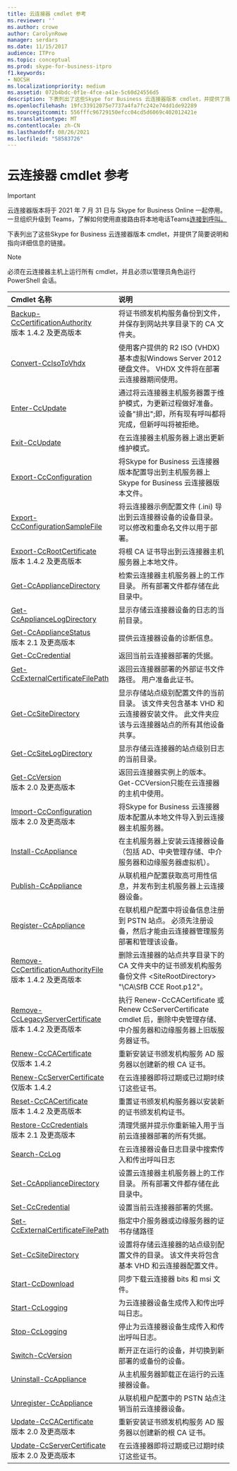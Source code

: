 ```yaml
---
title: 云连接器 cmdlet 参考
ms.reviewer: ''
ms.author: crowe
author: CarolynRowe
manager: serdars
ms.date: 11/15/2017
audience: ITPro
ms.topic: conceptual
ms.prod: skype-for-business-itpro
f1.keywords:
- NOCSH
ms.localizationpriority: medium
ms.assetid: 072b4bdc-0f1e-4fce-a41e-5c60d24556d5
description: 下表列出了这些Skype for Business 云连接器版本 cmdlet，并提供了简要说明和指向详细信息的链接。
ms.openlocfilehash: 19fc33912075e7737a4fa7fc242e74dd1de92289
ms.sourcegitcommit: 556fffc96729150efcc04cd5d6069c402012421e
ms.translationtype: MT
ms.contentlocale: zh-CN
ms.lasthandoff: 08/26/2021
ms.locfileid: "58583726"
---
```

# <a name="cloud-connector-cmdlet-reference"></a>云连接器 cmdlet 参考
 
> [!Important]
> 云连接器版本将于 2021 年 7 月 31 日与 Skype for Business Online 一起停用。 一旦组织升级到 Teams，了解如何使用直接路由将本地电话Teams[连接到呼叫。](/MicrosoftTeams/direct-routing-landing-page)

下表列出了这些Skype for Business 云连接器版本 cmdlet，并提供了简要说明和指向详细信息的链接。
  
> [!NOTE]
> 必须在云连接器主机上运行所有 cmdlet，并且必须以管理员角色运行 PowerShell 会话。 
  
|**Cmdlet 名称**|**说明**|
|:-----|:-----|
|[Backup-CcCertificationAuthority](backup-cccertificationauthority.md) <br/> 版本 1.4.2 及更高版本  <br/> |将证书颁发机构服务备份到文件，并保存到网站共享目录下的 CA 文件夹。     <br/> |
|[Convert-CcIsoToVhdx](convert-ccisotovhdx.md) <br/> |使用客户提供的 R2 ISO (VHDX) 基本虚拟Windows Server 2012硬盘文件。 VHDX 文件将在部署云连接器期间使用。  <br/> |
|[Enter-CcUpdate](enter-ccupdate.md) <br/> |通过将云连接器主机服务器置于维护模式，为更新过程做好准备。 设备"排出";即，所有现有呼叫都将完成，但新呼叫将被拒绝。  <br/> |
|[Exit-CcUpdate](exit-ccupdate.md) <br/> |在云连接器主机服务器上退出更新维护模式。  <br/> |
|[Export-CcConfiguration](export-ccconfiguration.md) <br/> | 将Skype for Business 云连接器版本配置导出到主机服务器上Skype for Business 云连接器版本文件。 <br/> |
|[Export-CcConfigurationSampleFile](export-ccconfigurationsamplefile.md) <br/> |将云连接器示例配置文件 (.ini) 导出到云连接器设备的设备目录。 可以修改和重命名文件以用于部署。  <br/> |
|[Export-CcRootCertificate](export-ccrootcertificate.md) <br/> 版本 1.4.2 及更高版本  <br/> |将根 CA 证书导出到云连接器主机服务器上本地文件。  <br/> |
|[Get-CcApplianceDirectory](get-ccappliancedirectory.md) <br/> |检索云连接器主机服务器上的工作目录。 所有部署文件都存储在此目录中。  <br/> |
|[Get-CcApplianceLogDirectory](get-ccappliancelogdirectory.md) <br/> |显示存储云连接器设备的日志的当前目录。  <br/> |
|[Get-CcApplianceStatus](get-ccappliancestatus.md) <br/> 版本 2.1 及更高版本  <br/> |提供云连接器设备的诊断信息。  <br/> |
|[Get-CcCredential](get-cccredential.md) <br/> |返回当前云连接器部署的凭据。  <br/> |
|[Get-CcExternalCertificateFilePath](get-ccexternalcertificatefilepath.md) <br/> |返回云连接器部署的外部证书文件路径。 用户准备此证书。  <br/> |
|[Get-CcSiteDirectory](get-ccsitedirectory.md) <br/> |显示存储站点级别配置文件的当前目录。 该文件夹包含基本 VHD 和云连接器安装文件。 此文件夹应该与云连接器站点的所有其他设备共享。  <br/> |
|[Get-CcSiteLogDirectory](get-ccsitelogdirectory.md) <br/> |显示存储云连接器的站点级别日志的当前目录。  <br/> |
|[Get-CcVersion](get-ccversion.md) <br/> 版本 2.0 及更高版本  <br/> |返回云连接器实例上的版本。 Get-CCVersion只能在云连接器的主机中使用。  <br/> |
|[Import-CcConfiguration](import-ccconfiguration.md) <br/> 版本 2.0 及更高版本  <br/> |将Skype for Business 云连接器版本配置从本地文件导入到云连接器主机服务器。  <br/> |
|[Install-CcAppliance](install-ccappliance.md) <br/> |在主机服务器上安装云连接器设备（包括 AD、中央管理存储、中介服务器和边缘服务器虚拟机）。  <br/> |
|[Publish-CcAppliance](publish-ccappliance.md) <br/> | 从联机租户配置获取高可用性信息，并发布到主机服务器上云连接器设备。 <br/> |
|[Register-CcAppliance](register-ccappliance.md) <br/> | 在联机租户配置中将设备信息注册到 PSTN 站点。 必须先注册设备，然后才能由云连接器管理服务部署和管理该设备。 <br/> |
|[Remove-CcCertificationAuthorityFile](remove-cccertificationauthorityfile.md) <br/> 版本 1.4.2 及更高版本  <br/> |删除云连接器的站点共享目录下的 CA 文件夹中的证书颁发机构服务备份文件 \<SiteRootDirectory\> "\CA\SfB CCE Root.p12"。  <br/> |
|[Remove-CcLegacyServerCertificate](remove-cclegacyservercertificate.md) <br/> 版本 1.4.2 及更高版本  <br/> |执行 Renew-CcCACertificate 或 Renew CcServerCertificate cmdlet 后，删除中央管理存储、中介服务器和边缘服务器上旧版服务器证书。  <br/> |
|[Renew-CcCACertificate](renew-cccacertificate.md) <br/> 仅版本 1.4.2  <br/> |重新安装证书颁发机构服务 AD 服务器以创建新的根 CA 证书。  <br/> |
|[Renew-CcServerCertificate](renew-ccservercertificate.md) <br/> 仅版本 1.4.2  <br/> |在云连接器即将过期或已过期时续订这些证书。  <br/> |
|[Reset-CcCACertificate](reset-cccacertificate.md) <br/> 版本 1.4.2 及更高版本  <br/> |重置证书颁发机构服务器以安装新的证书颁发机构证书。  <br/> |
|[Restore-CcCredentials](restore-cccredentials.md) <br/> 版本 2.1 及更高版本  <br/> |清理凭据并提示你重新输入用于当前云连接器部署的所有凭据。  <br/> |
|[Search-CcLog](search-cclog.md) <br/> |在云连接器设备日志目录中搜索传入和传出呼叫日志  <br/> |
|[Set-CcApplianceDirectory](set-ccappliancedirectory.md) <br/> |设置云连接器主机服务器上的工作目录。 所有部署文件都存储在此目录中。  <br/> |
|[Set-CcCredential](set-cccredential.md) <br/> |设置当前云连接器部署的凭据。  <br/> |
|[Set-CcExternalCertificateFilePath](set-ccexternalcertificatefilepath.md) <br/> |指定中介服务器或边缘服务器的证书存储路径  <br/> |
|[Set-CcSiteDirectory](set-ccsitedirectory.md) <br/> |设置将存储云连接器的站点级别配置文件的目录。 该文件夹将包含基本 VHD 和云连接器配置文件。  <br/> |
|[Start-CcDownload](start-ccdownload.md) <br/> |同步下载云连接器 bits 和 msi 文件。  <br/> |
|[Start-CcLogging](start-cclogging.md) <br/> |为云连接器设备生成传入和传出呼叫日志。  <br/> |
|[Stop-CcLogging](stop-cclogging.md) <br/> |停止为云连接器设备生成传入和传出呼叫日志。  <br/> |
|[Switch-CcVersion](switch-ccversion.md) <br/> |断开正在运行的设备，并切换到新部署的或备份的设备。  <br/> |
|[Uninstall-CcAppliance](uninstall-ccappliance.md) <br/> |从主机服务器卸载正在运行的云连接器设备。  <br/> |
|[Unregister-CcAppliance](unregister-ccappliance.md) <br/> |从联机租户配置中的 PSTN 站点注销当前云连接器设备。  <br/> |
|[Update-CcCACertificate](update-cccacertificate.md) <br/> 版本 2.0 及更高版本  <br/> |重新安装证书颁发机构服务 AD 服务器以创建新的根 CA 证书。  <br/> |
|[Update-CcServerCertificate](update-ccservercertificate.md) <br/> 版本 2.0 及更高版本  <br/> |在云连接器即将过期或已过期时续订这些证书。  <br/> |
